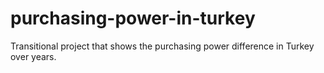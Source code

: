 # purchasing-power-in-turkey
Transitional project that shows the purchasing power difference in Turkey over years.
